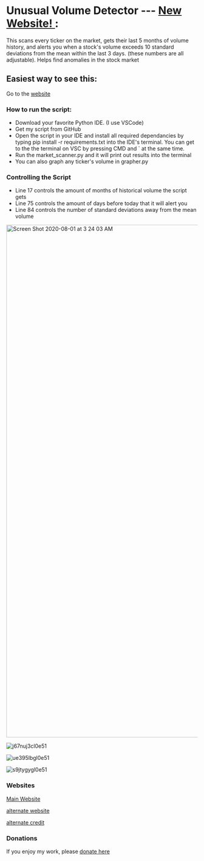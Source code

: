 # Unusual Volume Detector --- [New Website!  ](https://unusualvolume.info/):

This scans every ticker on the market, gets their last 5 months of volume history, and alerts you when a stock's volume exceeds 10 standard deviations from the mean within the last 3 days. (these numbers are all adjustable).  Helps find anomalies in the stock market

## Easiest way to see this:

Go to the [website](https://unusualvolume.info/)


### How to run the script:
- Download your favorite Python IDE. (I use VSCode)
- Get my script from GitHub
- Open the script in your IDE and install all required dependancies by typing pip install -r requirements.txt into the IDE's terminal. You can get to the the terminal on VSC by pressing CMD and ` at the same time.
- Run the market_scanner.py and it will print out results into the terminal
- You can also graph any ticker's volume in grapher.py

### Controlling the Script
- Line 17 controls the amount of months of historical volume the script gets
- Line 75 controls the amount of days before today that it will alert you
- Line 84 controls the number of standard deviations away from the mean volume

<img width="1347" alt="Screen Shot 2020-08-01 at 3 24 03 AM" src="https://user-images.githubusercontent.com/28206070/89097659-8fdeda00-d3a6-11ea-88f4-6c896eaadc59.png">

![j67nuj3cl0e51](https://user-images.githubusercontent.com/28206070/88943805-8d1ea080-d251-11ea-81ed-04138e21bf1f.png)

![ue395lbgl0e51](https://user-images.githubusercontent.com/28206070/88943804-8d1ea080-d251-11ea-8c03-3f42da8849f6.png)

![s9jtygygl0e51](https://user-images.githubusercontent.com/28206070/88943801-8c860a00-d251-11ea-833b-8e7685360ab2.png)


### Websites

[Main Website](https://sampom100.github.io/UnusualVolumeDetector/)

[alternate website](http://165.22.228.6/)

[alternate credit](https://www.removeddit.com/r/wallstreetbets/comments/i10mif/i_made_a_website_for_that_scanner_made_by_that/)


### Donations

If you enjoy my work, please [donate here](https://www.paypal.me/SamPom100)
